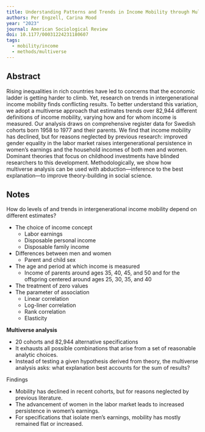```yaml
---
title: Understanding Patterns and Trends in Income Mobility through Multiverse Analysis
authors: Per Engzell, Carina Mood
year: "2023"
journal: American Sociological Review
doi: 10.1177/00031224231180607
tags:
  - mobility/income
  - methods/multiverse
---
```

## Abstract

Rising inequalities in rich countries have led to concerns that the economic ladder is getting harder to climb. Yet, research on trends in intergenerational income mobility finds conflicting results. To better understand this variation, we adopt a multiverse approach that estimates trends over 82,944 different definitions of income mobility, varying how and for whom income is measured. Our analysis draws on comprehensive register data for Swedish cohorts born 1958 to 1977 and their parents. We find that income mobility has declined, but for reasons neglected by previous research: improved gender equality in the labor market raises intergenerational persistence in women’s earnings and the household incomes of both men and women. Dominant theories that focus on childhood investments have blinded researchers to this development. Methodologically, we show how multiverse analysis can be used with abduction—inference to the best explanation—to improve theory-building in social science.

## Notes

How do levels of and trends in intergenerational income mobility depend on different estimates?
- The choice of income concept
  - Labor earnings
  - Disposable personal income
  - Disposable family income
- Differences between men and women
  - Parent and child sex
- The age and period at which income is measured
  - Income of parents around ages 35, 40, 45, and 50 and for the offspring centered around ages 25, 30, 35, and 40
- The treatment of zero values
- The parameter of association
  - Linear correlation
  - Log-liner correlation
  - Rank correlation
  - Elasticity

**Multiverse analysis**
- 20 cohorts and 82,944 alternative specifications
- It exhausts all possible combinations that arise from a set of reasonable analytic choices.
- Instead of testing a given hypothesis derived from theory, the multiverse analysis asks: what explanation best accounts for the sum of results?

Findings
- Mobility has declined in recent cohorts, but for reasons neglected by previous literature.
- The advancement of women in the labor market leads to increased persistence in women’s earnings.
- For specifications that isolate men’s earnings, mobility has mostly remained flat or increased.
